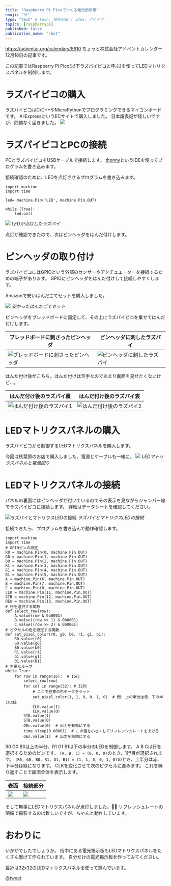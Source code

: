 ```yaml
---
title: "Raspberry Pi Picoでつくる電光掲示板"
emoji: "🪅"
type: "tech" # tech: 技術記事 / idea: アイデア
topics: [raspberrypi]
published: false
publication_name: "chot"
---
```


https://adventar.org/calendars/8910
ちょっと株式会社アドベントカレンダー 12月18日の記事です。

この記事ではRaspberry Pi Pico(以下ラズパイピコと呼ぶ)を使ってLEDマトリクスパネルを制御します。

# ラズパイピコの購入

ラズパイピコはC/C++やMicroPythonでプログラミングできるマイコンボードです。
AliExpressというECサイトで購入しました。
日本語表記が怪しいですが、問題なく届きました。
![](https://storage.googleapis.com/zenn-user-upload/6ba580549401-20231212.png)

# ラズパイピコとPCの接続

PCとラズパイピコをUSBケーブルで接続します。
[thonny](https://thonny.org/)というIDEを使ってプログラムを書き込みます。

接続確認のために、LEDを点灯させるプログラムを書き込みます。

```python:LED点灯プログラム
import machine
import time

led= machine.Pin('LED', machine.Pin.OUT)

while (True):
    led.on()
```

![](https://storage.googleapis.com/zenn-user-upload/1503025e901d-20231113.jpeg)
_LEDが点灯したラズパイ_

点灯が確認できたので、次はピンヘッダをはんだ付けします。

# ピンヘッダの取り付け

ラズパイピコにはGPIOという外部のセンサーやアクチュエーターを接続するための端子があります。
GPIOにピンヘッダをはんだ付けして接続しやすくします。

Amazonで安いはんだごてセットを購入しました。

![](https://storage.googleapis.com/zenn-user-upload/1837a77eaa85-20231212.png)
_安かったはんだごてセット_

ピンヘッダをブレッドボードに固定して、その上にラズパイピコを乗せてはんだ付けします。

| ブレッドボードに刺さったピンヘッダ                                                                               | ピンヘッダに刺したラズパイ                                                                               |
| ---------------------------------------------------------------------------------------------------------------- | -------------------------------------------------------------------------------------------------------- |
| ![ブレッドボードに刺さったピンヘッダ](https://storage.googleapis.com/zenn-user-upload/bd530b7105a1-20231113.jpg) | ![ピンヘッダに刺したラズパイ](https://storage.googleapis.com/zenn-user-upload/0c857f367171-20231113.jpg) |

<!-- ![はんだ付け準備](https://storage.googleapis.com/zenn-user-upload/86362039a4ef-20231113.jpg) -->

はんだ付け後がこちら。はんだ付けは苦手なのであまり裏面を見せたくないけど...。

| はんだ付け後のラズパイ裏                                                                              | はんだ付け後のラズパイ表                                                                              |
| ----------------------------------------------------------------------------------------------------- | ----------------------------------------------------------------------------------------------------- |
| ![はんだ付け後のラズパイ1](https://storage.googleapis.com/zenn-user-upload/0920a0d42b8f-20231113.jpg) | ![はんだ付け後のラズパイ2](https://storage.googleapis.com/zenn-user-upload/93d752ade0aa-20231113.jpg) |

# LEDマトリクスパネルの購入

ラズパイピコから制御するLEDマトリクスパネルを購入します。

今回は秋葉原のお店で購入しました。電源とケーブルも一緒に。
![](https://storage.googleapis.com/zenn-user-upload/073a68efd05c-20231212.png)
_LEDマトリクスパネルと電源回り_

# LEDマトリクスパネルの接続

パネルの裏面にはピンヘッダが付いているのでその表示を見ながらジャンパー線でラズパイピコに接続します。
詳細はデータシートを確認してください。

![ラズパイとマトリクスLEDの接続](https://storage.googleapis.com/zenn-user-upload/b6667b2a32b3-20231113.jpg)
_ラズパイとマトリクスLEDの接続_

接続できたら、プログラムを書き込んで動作確認します。

```python:任意の色を表示するプログラム
import machine
import time
# GPIOピンの設定
R0 = machine.Pin(0, machine.Pin.OUT)
G0 = machine.Pin(1, machine.Pin.OUT)
B0 = machine.Pin(2, machine.Pin.OUT)
R1 = machine.Pin(3, machine.Pin.OUT)
G1 = machine.Pin(4, machine.Pin.OUT)
B1 = machine.Pin(5, machine.Pin.OUT)
A = machine.Pin(6, machine.Pin.OUT)
B = machine.Pin(7, machine.Pin.OUT)
C = machine.Pin(8, machine.Pin.OUT)
CLK = machine.Pin(11, machine.Pin.OUT)
STB = machine.Pin(12, machine.Pin.OUT)
OEn = machine.Pin(13, machine.Pin.OUT)
# 行を選択する関数
def select_row(row):
    A.value(row & 0b0001)
    B.value((row >> 1) & 0b0001)
    C.value((row >> 2) & 0b0001)
# ピクセルの色を設定する関数
def set_pixel_color(r0, g0, b0, r1, g1, b1):
    R0.value(r0)
    G0.value(g0)
    B0.value(b0)
    R1.value(r1)
    G1.value(g1)
    B1.value(b1)
# 主要なループ
while True:
    for row in range(16):  # 16行
        select_row(row)
        for col in range(32): # 32列
            # ここで任意の色データをセット
            set_pixel_color(1, 1, 0, 0, 1, 0)  # 例: 上の半分は赤、下の半分は緑
            CLK.value(1)
            CLK.value(0)
        STB.value(1)
        STB.value(0)
        OEn.value(0)  # 出力を有効にする
        time.sleep(0.00001)  # この値を小さくしてリフレッシュレートを上げる
        OEn.value(1)  # 出力を無効にする
```

R0 G0 B0は上の半分、R1 G1 B1は下の半分のLEDを制御します。
A B Cは行を選択するためのピンです。
`(A, B, C) = (0, 0, 0)`のとき、1行目が選択されます。
`(R0, G0, B0, R1, G1, B1) = (1, 1, 0, 0, 1, 0)`のとき、上半分は赤、下半分は緑になります。
CLKを変化させて次のピクセルに進みます。
これを繰り返すことで画面全体を表示します。

| 表面                                                                           | 接続部分                                                                       |
| ------------------------------------------------------------------------------ | ------------------------------------------------------------------------------ |
| ![](https://storage.googleapis.com/zenn-user-upload/6954cd68d1f0-20231212.png) | ![](https://storage.googleapis.com/zenn-user-upload/b7a554b1597b-20231212.png) |

そして無事にLEDマトリクスパネルが点灯しました。🎄🎄
リフレッシュレートの関係で撮影するのは難しいですが、ちゃんと動作しています。

# おわりに

いかがでしたでしょうか。
街中にある電光掲示板もLEDマトリクスパネルをたくさん繋げて作られています。
自分だけの電光掲示板を作ってみてください。

最近は32x32のLEDマトリクスパネルを使って遊んでいます。

@[tweet](https://twitter.com/fukke0906/status/1717221703410242000)
